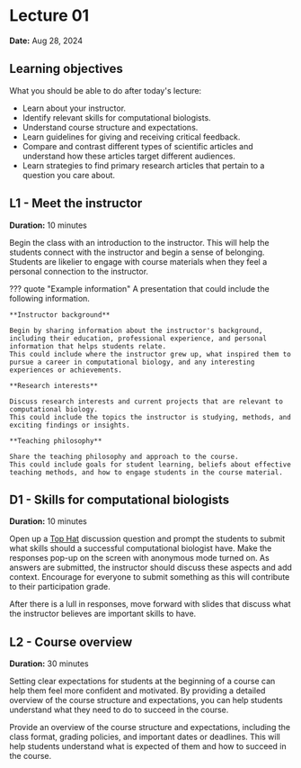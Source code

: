 # Lecture 01

**Date:** Aug 28, 2024

## Learning objectives

What you should be able to do after today's lecture:

-   Learn about your instructor.
-   Identify relevant skills for computational biologists.
-   Understand course structure and expectations.
-   Learn guidelines for giving and receiving critical feedback.
-   Compare and contrast different types of scientific articles and understand how these articles target different audiences.
-   Learn strategies to find primary research articles that pertain to a question you care about.

## L1 - Meet the instructor

**Duration:** 10 minutes

Begin the class with an introduction to the instructor.
This will help the students connect with the instructor and begin a sense of belonging.
Students are likelier to engage with course materials when they feel a personal connection to the instructor.

??? quote "Example information"
    A presentation that could include the following information.

    **Instructor background**

    Begin by sharing information about the instructor's background, including their education, professional experience, and personal information that helps students relate.
    This could include where the instructor grew up, what inspired them to pursue a career in computational biology, and any interesting experiences or achievements.

    **Research interests**

    Discuss research interests and current projects that are relevant to computational biology.
    This could include the topics the instructor is studying, methods, and exciting findings or insights.

    **Teaching philosophy**

    Share the teaching philosophy and approach to the course.
    This could include goals for student learning, beliefs about effective teaching methods, and how to engage students in the course material.

## D1 - Skills for computational biologists

**Duration:** 10 minutes

Open up a [Top Hat](https://app.tophat.com) discussion question and prompt the students to submit what skills should a successful computational biologist have.
Make the responses pop-up on the screen with anonymous mode turned on.
As answers are submitted, the instructor should discuss these aspects and add context.
Encourage for everyone to submit something as this will contribute to their participation grade.

After there is a lull in responses, move forward with slides that discuss what the instructor believes are important skills to have.

## L2 - Course overview

**Duration:** 30 minutes

Setting clear expectations for students at the beginning of a course can help them feel more confident and motivated.
By providing a detailed overview of the course structure and expectations, you can help students understand what they need to do to succeed in the course.

Provide an overview of the course structure and expectations, including the class format, grading policies, and important dates or deadlines.
This will help students understand what is expected of them and how to succeed in the course.
